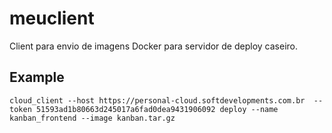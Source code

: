 # meuclient

Client para envio de imagens Docker para servidor de deploy caseiro.


## Example

`cloud_client --host https://personal-cloud.softdevelopments.com.br  --token 51593ad1b80663d245017a6fad0dea9431906092 deploy --name kanban_frontend --image kanban.tar.gz`
